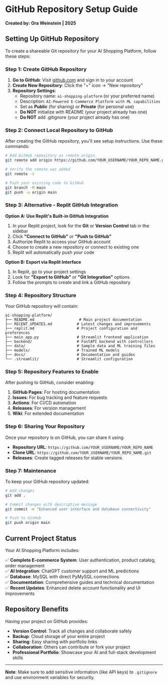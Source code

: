 # GitHub Repository Setup Guide

**Created by: Ora Weinstein | 2025**

## Setting Up GitHub Repository

To create a shareable Git repository for your AI Shopping Platform, follow these steps:

### Step 1: Create GitHub Repository

1. **Go to GitHub**: Visit [github.com](https://github.com) and sign in to your account
2. **Create New Repository**: Click the "+" icon → "New repository"
3. **Repository Settings**:
   - Repository name: `ai-shopping-platform` (or your preferred name)
   - Description: `AI-Powered E-Commerce Platform with ML capabilities`
   - Set as **Public** (for sharing) or **Private** (for personal use)
   - **Do NOT** initialize with README (your project already has one)
   - **Do NOT** add .gitignore (your project already has one)

### Step 2: Connect Local Repository to GitHub

After creating the GitHub repository, you'll see setup instructions. Use these commands:

```bash
# Add GitHub repository as remote origin
git remote add origin https://github.com/YOUR_USERNAME/YOUR_REPO_NAME.git

# Verify the remote was added
git remote -v

# Push your existing code to GitHub
git branch -M main
git push -u origin main
```

### Step 3: Alternative - Replit GitHub Integration

**Option A: Use Replit's Built-in GitHub Integration**

1. In your Replit project, look for the **Git** or **Version Control** tab in the sidebar
2. Click **"Connect to GitHub"** or **"Push to GitHub"**
3. Authorize Replit to access your GitHub account
4. Choose to create a new repository or connect to existing one
5. Replit will automatically push your code

**Option B: Export via Replit Interface**

1. In Replit, go to your project settings
2. Look for **"Export to GitHub"** or **"Git Integration"** options
3. Follow the prompts to create and link a GitHub repository

### Step 4: Repository Structure

Your GitHub repository will contain:

```
ai-shopping-platform/
├── README.md                    # Main project documentation
├── RECENT_UPDATES.md           # Latest changes and improvements
├── replit.md                   # Project configuration and preferences
├── main_app.py                 # Streamlit frontend application
├── backend/                    # FastAPI backend with controllers
├── data/                       # Sample data and ML training files
├── models/                     # Trained ML models
├── docs/                       # Documentation and guides
└── .streamlit/                 # Streamlit configuration
```

### Step 5: Repository Features to Enable

After pushing to GitHub, consider enabling:

1. **GitHub Pages**: For hosting documentation
2. **Issues**: For bug tracking and feature requests  
3. **Actions**: For CI/CD automation
4. **Releases**: For version management
5. **Wiki**: For extended documentation

### Step 6: Sharing Your Repository

Once your repository is on GitHub, you can share it using:

- **Repository URL**: `https://github.com/YOUR_USERNAME/YOUR_REPO_NAME`
- **Clone URL**: `https://github.com/YOUR_USERNAME/YOUR_REPO_NAME.git`
- **Releases**: Create tagged releases for stable versions

### Step 7: Maintenance

To keep your GitHub repository updated:

```bash
# Add changes
git add .

# Commit changes with descriptive message
git commit -m "Enhanced user interface and database connectivity"

# Push to GitHub
git push origin main
```

## Current Project Status

Your AI Shopping Platform includes:

✅ **Complete E-commerce System**: User authentication, product catalog, order management  
✅ **AI Integration**: ChatGPT customer support and ML predictions  
✅ **Database**: MySQL with direct PyMySQL connections  
✅ **Documentation**: Comprehensive guides and technical documentation  
✅ **Recent Updates**: Enhanced delete account functionality and UI improvements  

## Repository Benefits

Having your project on GitHub provides:

- **Version Control**: Track all changes and collaborate safely
- **Backup**: Cloud storage of your entire project
- **Sharing**: Easy sharing with portfolio links
- **Collaboration**: Others can contribute or fork your project
- **Professional Portfolio**: Showcase your AI and full-stack development skills

---

**Note**: Make sure to add sensitive information (like API keys) to `.gitignore` and use environment variables for security.